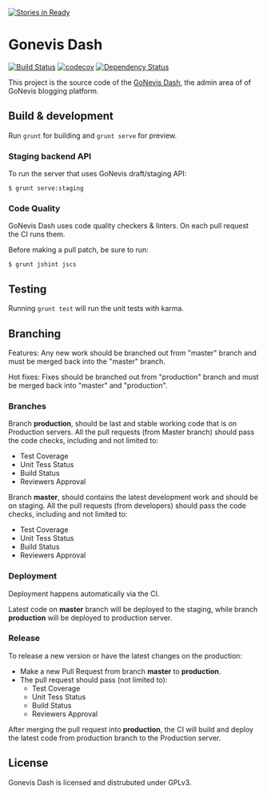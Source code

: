 [![Stories in Ready](https://badge.waffle.io/SavandBros/gonevis-dash.png?label=ready&title=Ready)](https://waffle.io/SavandBros/gonevis-dash)
# Gonevis Dash

[![Build Status](https://travis-ci.org/SavandBros/gonevis-dash.svg?branch=master)](https://travis-ci.org/SavandBros/gonevis-dash)
[![codecov](https://codecov.io/gh/SavandBros/gonevis-dash/branch/master/graph/badge.svg)](https://codecov.io/gh/SavandBros/gonevis-dash)
[![Dependency Status](https://gemnasium.com/badges/github.com/SavandBros/gonevis-dash.svg)](https://gemnasium.com/github.com/SavandBros/gonevis-dash)


This project is the source code of the [GoNevis Dash](http://dash.gonevis.com), the admin area of of GoNevis blogging platform.

## Build & development

Run `grunt` for building and `grunt serve` for preview.

### Staging backend API

To run the server that uses GoNevis draft/staging API:

```
$ grunt serve:staging
```

### Code Quality

GoNevis Dash uses code quality checkers & linters.
On each pull request the CI runs them.

Before making a pull patch, be sure to run:

```
$ grunt jshint jscs
```

## Testing

Running `grunt test` will run the unit tests with karma.

## Branching

Features: Any new work should be branched out from "master" branch and must 
be merged back into the "master" branch.

Hot fixes: Fixes should be branched out from "production" branch and must be 
merged back into "master" and "production".


### Branches

Branch **production**, should be last and stable working code that is on 
Production servers. All the pull requests (from Master branch) should 
pass the code checks, including and not limited to:

* Test Coverage
* Unit Tess Status
* Build Status
* Reviewers Approval

Branch **master**, should contains the latest development work and should 
be on staging. All the pull requests (from developers) should pass the code 
checks, including and not limited to:

* Test Coverage
* Unit Tess Status
* Build Status
* Reviewers Approval


### Deployment

Deployment happens automatically via the CI.

Latest code on **master** branch will be deployed to the staging, while 
branch **production** will be deployed to production server.


### Release

To release a new version or have the latest changes on the production:

* Make a new Pull Request from branch **master** to **production**.
* The pull request should pass (not limited to):
    * Test Coverage
    * Unit Tess Status
    * Build Status
    * Reviewers Approval

After merging the pull request into **production**, the CI will build and 
deploy the latest code from production branch to the Production server.


## License

Gonevis Dash is licensed and distrubuted under GPLv3.
